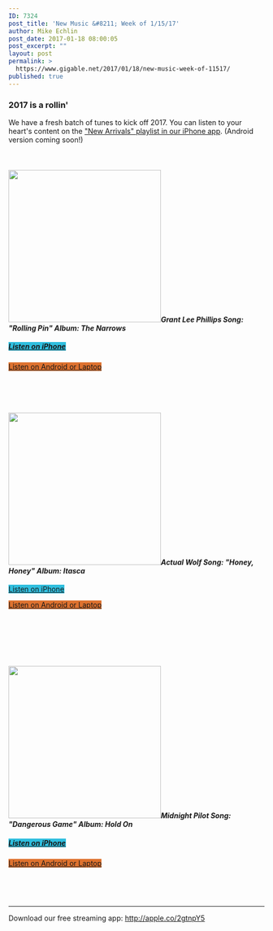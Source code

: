 ```yaml
---
ID: 7324
post_title: 'New Music &#8211; Week of 1/15/17'
author: Mike Echlin
post_date: 2017-01-18 08:00:05
post_excerpt: ""
layout: post
permalink: >
  https://www.gigable.net/2017/01/18/new-music-week-of-11517/
published: true
---
```

<h3>2017 is a rollin'</h3>
We have a fresh batch of tunes to kick off 2017. You can listen to your heart's content on the <a href="http://apple.co/2gtnpY5">"New Arrivals" playlist in our iPhone app</a>. (Android version coming soon!)

&nbsp;
<h4><em><a href="https://gigable.net/wp-content/uploads/2017/01/GLP-hi_res-image.jpg"><img class="alignleft wp-image-7331 size-medium" src="https://gigable.net/wp-content/uploads/2017/01/GLP-hi_res-image-300x300.jpg" width="300" height="300" /></a><strong>Grant Lee Phillips</strong>
Song: "Rolling Pin"</em>
<em>Album: The Narrows
</em></h4>
<h5><a class="mb-button mb-style-traditional mb-size-default mb-corners-default mb-text-style-default " style="background-color: #2fbede;" href="http://apple.co/2gtnpY5">Listen on iPhone</a></h5>
<a class="mb-button mb-style-traditional mb-size-default mb-corners-default mb-text-style-default " style="background-color: #de722f;" href="http://bit.ly/2jpD2UF">Listen on Android or Laptop</a>

&nbsp;

&nbsp;
<h4><a href="https://gigable.net/wp-content/uploads/2017/01/ActualWolf_HoneyHoney.jpg"><img class="alignleft wp-image-7332 size-medium" src="https://gigable.net/wp-content/uploads/2017/01/ActualWolf_HoneyHoney-300x300.jpg" width="300" height="300" /></a><em><strong>Actual Wolf</strong></em>
<em>Song: "Honey, Honey"
</em><em>Album: Itasca</em></h4>
<a class="mb-button mb-style-traditional mb-size-default mb-corners-default mb-text-style-default " style="background-color: #2fbede;" href="http://apple.co/2gtnpY5">Listen on iPhone</a>

<a class="mb-button mb-style-traditional mb-size-default mb-corners-default mb-text-style-default " style="background-color: #de722f;" href="http://bit.ly/2jpD2UF">Listen on Android or Laptop</a>

&nbsp;

&nbsp;

&nbsp;
<h4><a href="https://gigable.net/wp-content/uploads/2017/01/MP-HoldOnCover.jpg"><img class="alignleft wp-image-7333 size-medium" src="https://gigable.net/wp-content/uploads/2017/01/MP-HoldOnCover-300x300.jpg" width="300" height="300" /></a><em><strong>Midnight Pilot</strong></em>
<em>Song: "Dangerous Game"</em>
<em>Album: Hold On</em></h4>
<h5><a class="mb-button mb-style-traditional mb-size-default mb-corners-default mb-text-style-default " style="background-color: #2fbede;" href="http://apple.co/2gtnpY5">Listen on iPhone</a></h5>
<a class="mb-button mb-style-traditional mb-size-default mb-corners-default mb-text-style-default " style="background-color: #de722f;" href="http://bit.ly/2jpD2UF">Listen on Android or Laptop</a>

&nbsp;

&nbsp;

<hr />

Download our free streaming app: <a href="http://apple.co/2gtnpY5">http://apple.co/2gtnpY5</a>